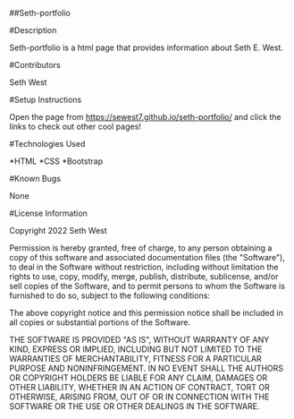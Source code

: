 ##Seth-portfolio

#Description

Seth-portfolio is a html page that provides information about Seth E. West.

#Contributors

Seth West

#Setup Instructions

Open the page from https://sewest7.github.io/seth-portfolio/ and click the links to check out other cool pages!

#Technologies Used

*HTML
*CSS
*Bootstrap

#Known Bugs

None

#License Information

Copyright 2022 Seth West

Permission is hereby granted, free of charge, to any person obtaining a copy of this software and associated documentation files (the "Software"), to deal in the Software without restriction, including without limitation the rights to use, copy, modify, merge, publish, distribute, sublicense, and/or sell copies of the Software, and to permit persons to whom the Software is furnished to do so, subject to the following conditions:

The above copyright notice and this permission notice shall be included in all copies or substantial portions of the Software.

THE SOFTWARE IS PROVIDED "AS IS", WITHOUT WARRANTY OF ANY KIND, EXPRESS OR IMPLIED, INCLUDING BUT NOT LIMITED TO THE WARRANTIES OF MERCHANTABILITY, FITNESS FOR A PARTICULAR PURPOSE AND NONINFRINGEMENT. IN NO EVENT SHALL THE AUTHORS OR COPYRIGHT HOLDERS BE LIABLE FOR ANY CLAIM, DAMAGES OR OTHER LIABILITY, WHETHER IN AN ACTION OF CONTRACT, TORT OR OTHERWISE, ARISING FROM, OUT OF OR IN CONNECTION WITH THE SOFTWARE OR THE USE OR OTHER DEALINGS IN THE SOFTWARE.